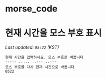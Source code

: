 # morse_code
# 현재 시간을 모스 부호 표시
<!-- MORSE_TIME_START -->
_Last updated: `05:22` (KST)_

```
현재 시간을 입력하세요. 모스 부호로 바꿉니다
----- ..... ..--- ..---
모스 부호를 다시 현재 시간으로 바꿉니다
0522
```
<!-- MORSE_TIME_END -->
